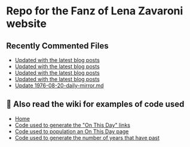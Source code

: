 # Repo for the Fanz of Lena Zavaroni website

## Recently Commented Files
<!-- BLOG-POST-LIST:START -->
- [Updated with the latest blog posts](https://github.com/FanzOfLenaZavaroni/fanzoflenazavaroni.github.io/commit/813ddd5e46142c5a05c6afc527d34f812da772f4)
- [Updated with the latest blog posts](https://github.com/FanzOfLenaZavaroni/fanzoflenazavaroni.github.io/commit/820ecdc12982f0265743cb553927fa80c1e79f5f)
- [Updated with the latest blog posts](https://github.com/FanzOfLenaZavaroni/fanzoflenazavaroni.github.io/commit/bfdcf854939f9c0d798f7f510d916179102cabfd)
- [Updated with the latest blog posts](https://github.com/FanzOfLenaZavaroni/fanzoflenazavaroni.github.io/commit/caf563269904e36c13c9ee87c528ccd069c1bf60)
- [Update 1976-08-20-daily-mirror.md](https://github.com/FanzOfLenaZavaroni/fanzoflenazavaroni.github.io/commit/f1d0aaf81ebcd5561cd4c0891f0362a97bcf2a1d)
<!-- BLOG-POST-LIST:END -->

## :notebook: Also read the wiki for examples of code used
* [Home](https://github.com/FanzOfLenaZavaroni/fanzoflenazavaroni.github.io/wiki)
* [Code used to generate the "On This Day" links](https://github.com/FanzOfLenaZavaroni/fanzoflenazavaroni.github.io/wiki/On-This-Day-Code)
* [Code used to population an On This Day page](https://github.com/FanzOfLenaZavaroni/fanzoflenazavaroni.github.io/wiki/Code-used-to-population-an-On-This-Day-page)
* [Code used to generate the number of years that have past](https://github.com/FanzOfLenaZavaroni/fanzoflenazavaroni.github.io/wiki/Number-of-years-gone-by-code)
